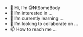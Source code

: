 - 👋 Hi, I’m @NtSomeBody
- 👀 I’m interested in ...
- 🌱 I’m currently learning ...
- 💞️ I’m looking to collaborate on ...
- 📫 How to reach me ...

<!---
NtSomeBody/NtSomeBody is a ✨ special ✨ repository because its `README.md` (this file) appears on your GitHub profile.
You can click the Preview link to take a look at your changes.
--->
